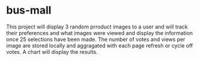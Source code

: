 # bus-mall
This project will display 3 random prroduct images to a user and will track their preferences and what images were viewed and display the information once 25 selections have been made.
The number of votes and views per image are stored locally and aggragated with each page refresh or cycle off votes. 
A chart will display the results.
